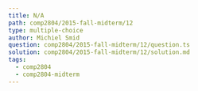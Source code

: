 ```yaml
---
title: N/A
path: comp2804/2015-fall-midterm/12
type: multiple-choice
author: Michiel Smid
question: comp2804/2015-fall-midterm/12/question.ts
solution: comp2804/2015-fall-midterm/12/solution.md
tags:
  - comp2804
  - comp2804-midterm
---
```

